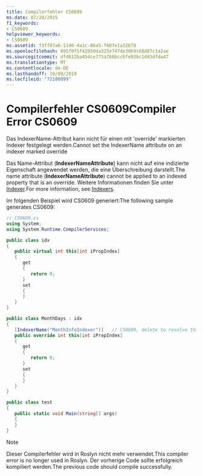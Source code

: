 ```yaml
---
title: Compilerfehler CS0609
ms.date: 07/20/2015
f1_keywords:
- CS0609
helpviewer_keywords:
- CS0609
ms.assetid: f3ff07a6-1190-4a1c-86a5-f607e1a32b78
ms.openlocfilehash: 895f0f5f42059da325e747de30b9c68d07c1a2ae
ms.sourcegitcommit: dfd612ba454ce775a766bcc6fe93bc1d43dfda47
ms.translationtype: MT
ms.contentlocale: de-DE
ms.lasthandoff: 10/09/2019
ms.locfileid: "72180099"
---
```

# <a name="compiler-error-cs0609"></a><span data-ttu-id="e6c52-102">Compilerfehler CS0609</span><span class="sxs-lookup"><span data-stu-id="e6c52-102">Compiler Error CS0609</span></span>

<span data-ttu-id="e6c52-103">Das IndexerName-Attribut kann nicht für einen mit 'override' markierten Indexer festgelegt werden.</span><span class="sxs-lookup"><span data-stu-id="e6c52-103">Cannot set the IndexerName attribute on an indexer marked override</span></span>

 <span data-ttu-id="e6c52-104">Das Name-Attribut (**IndexerNameAttribute**) kann nicht auf eine indizierte Eigenschaft angewendet werden, die eine Überschreibung darstellt.</span><span class="sxs-lookup"><span data-stu-id="e6c52-104">The name attribute (**IndexerNameAttribute**) cannot be applied to an indexed property that is an override.</span></span> <span data-ttu-id="e6c52-105">Weitere Informationen finden Sie unter [Indexer](../programming-guide/indexers/index.md).</span><span class="sxs-lookup"><span data-stu-id="e6c52-105">For more information, see [Indexers](../programming-guide/indexers/index.md).</span></span>

 <span data-ttu-id="e6c52-106">Im folgenden Beispiel wird CS0609 generiert:</span><span class="sxs-lookup"><span data-stu-id="e6c52-106">The following sample generates CS0609:</span></span>

```csharp
// CS0609.cs
using System;
using System.Runtime.CompilerServices;

public class idx
{
   public virtual int this[int iPropIndex]
   {
      get
      {
         return 0;
      }
      set
      {
      }
   }
}

public class MonthDays : idx
{
   [IndexerName("MonthInfoIndexer")]   // CS0609, delete to resolve this CS0609
   public override int this[int iPropIndex]
   {
      get
      {
         return 0;
      }
      set
      {
      }
   }
}

public class test
{
   public static void Main(string[] args)
   {
   }
}
```

> [!NOTE]
> <span data-ttu-id="e6c52-107">Dieser Compilerfehler wird in Roslyn nicht mehr verwendet.</span><span class="sxs-lookup"><span data-stu-id="e6c52-107">This compiler error is no longer used in Roslyn.</span></span> <span data-ttu-id="e6c52-108">Der vorherige Code sollte erfolgreich kompiliert werden.</span><span class="sxs-lookup"><span data-stu-id="e6c52-108">The previous code should compile successfully.</span></span>
